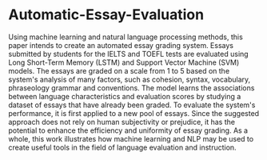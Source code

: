 # Automatic-Essay-Evaluation
Using machine learning and natural language processing methods, this paper intends to create an automated essay grading system. Essays submitted by students for the IELTS and TOEFL tests are evaluated using Long Short-Term Memory (LSTM) and Support Vector Machine (SVM) models. The essays are graded on a scale from 1 to 5 based on the system's analysis of many factors, such as cohesion, syntax, vocabulary, phraseology grammar and conventions. The model learns the associations between language characteristics and evaluation scores by studying a dataset of essays that have already been graded. To evaluate the system's performance, it is first applied to a new pool of essays. Since the suggested approach does not rely on human subjectivity or prejudice, it has the potential to enhance the efficiency and uniformity of essay grading. As a whole, this work illustrates how machine learning and NLP may be used to create useful tools in the field of language evaluation and instruction.
